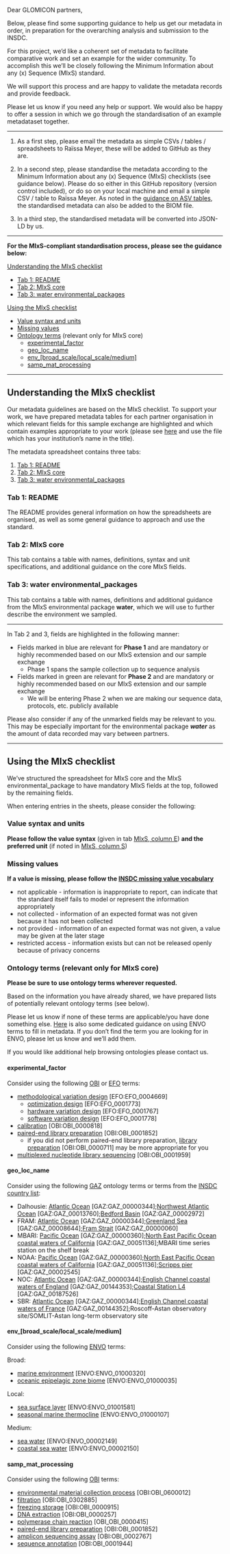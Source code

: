 Dear GLOMICON partners, 

Below, please find some supporting guidance to help us get our metadata in order, in preparation for the overarching analysis and submission to the INSDC. 

For this project, we’d like a coherent set of metadata to facilitate comparative work and set an example for the wider community. To accomplish this we’ll be closely following the Minimum Information about any (x) Sequence (MIxS) standard. 

We will support this process and are happy to validate the metadata records and provide feedback.

Please let us know if you need any help or support. We would also be happy to offer a session in which we go through the standardisation of an example metadataset together.

---

1. As a first step, please email the metadata as simple CSVs / tables / spreadsheets to Raïssa Meyer, these will be added to GitHub as they are. 

2. In a second step, please standardise the metadata according to the Minimum Information about any (x) Sequence (MIxS) checklists (see guidance below). Please do so either in this GitHub repository (version control included), or do so on your local machine and email a simple CSV / table to Raïssa Meyer. As noted in the [guidance on ASV tables](https://github.com/GLOMICON/intercomparison/blob/main/guidance/ASVtables.md#data-format), the standardised metadata can also be added to the BIOM file.

3. In a third step, the standardised metadata will be converted into JSON-LD by us. 

---

**For the MIxS-compliant standardisation process, please see the guidance below:**

[Understanding the MIxS checklist](https://github.com/GLOMICON/intercomparison/blob/main/guidance/metadata.md#understanding-the-mixs-checklist)
- [Tab 1: README](https://github.com/GLOMICON/intercomparison/blob/main/guidance/metadata.md#tab-1-readme)
- [Tab 2: MIxS core](https://github.com/GLOMICON/intercomparison/blob/main/guidance/metadata.md#tab-2-mixs-core)
- [Tab 3: water environmental_packages](https://github.com/GLOMICON/intercomparison/blob/main/guidance/metadata.md#tab-3-water-environmental_packages)
  
[Using the MIxS checklist](https://github.com/GLOMICON/intercomparison/blob/main/guidance/metadata.md#using-the-mixs-checklist)
- [Value syntax and units](https://github.com/GLOMICON/intercomparison/blob/main/guidance/metadata.md#value-syntax-and-units)
- [Missing values](https://github.com/GLOMICON/intercomparison/blob/main/guidance/metadata.md#missing-values)
- [Ontology terms](https://github.com/GLOMICON/intercomparison/blob/main/guidance/metadata.md#ontology-terms-relevant-only-for-mixs-core) (relevant only for MIxS core)
  - [experimental_factor](https://github.com/GLOMICON/intercomparison/blob/main/guidance/metadata.md#experimental_factor)
  - [geo_loc_name](https://github.com/GLOMICON/intercomparison/blob/main/guidance/metadata.md#geo_loc_name)
  - [env_[broad_scale/local_scale/medium]](https://github.com/GLOMICON/intercomparison/blob/main/guidance/metadata.md#env_broad_scalelocal_scalemedium)
  - [samp_mat_processing](https://github.com/GLOMICON/intercomparison/blob/main/guidance/metadata.md#samp_mat_processing)

--- 

## Understanding the MIxS checklist
Our metadata guidelines are based on the MIxS checklist. To support your work, we have prepared metadata tables for each partner organisation in which relevant fields for this sample exchange are highlighted and which contain examples appropriate to your work (please see [here](https://drive.google.com/drive/folders/16e5EKksO6G4TSGs-XX-KoWC6z5QGGHiO?usp=sharing) and use the file which has your institution’s name in the title). 

The metadata spreadsheet contains three tabs:
1. [Tab 1: README](https://github.com/GLOMICON/intercomparison/blob/main/guidance/metadata.md#tab-1-readme)
2. [Tab 2: MIxS core](https://github.com/GLOMICON/intercomparison/blob/main/guidance/metadata.md#tab-2-mixs-core)
3. [Tab 3: water environmental_packages](https://github.com/GLOMICON/intercomparison/blob/main/guidance/metadata.md#tab-3-water-environmental_packages)

### Tab 1: README
The README provides general information on how the spreadsheets are organised, as well as some general guidance to approach and use the standard.

### Tab 2: MIxS core
This tab contains a table with names, definitions, syntax and unit specifications, and additional guidance on the core MIxS fields. 

### Tab 3: water environmental_packages
This tab contains a table with names, definitions and additional guidance from the MIxS environmental package **water**, which we will use to further describe the environment we sampled. 

--- 

In Tab 2 and 3, fields are highlighted in the following manner:
- Fields marked in blue are relevant for **Phase 1** and are mandatory or highly recommended based on our MIxS extension and our sample exchange
  - Phase 1 spans the sample collection up to sequence analysis 
- Fields marked in green are relevant for **Phase 2** and are mandatory or highly recommended based on our MIxS extension and our sample exchange
  - We will be entering Phase 2 when we are making our sequence data, protocols, etc. publicly available

Please also consider if any of the unmarked fields may be relevant to you. This may be especially important for the environmental package **_water_** as the amount of data recorded may vary between partners.

---

## Using the MIxS checklist

We’ve structured the spreadsheet for MIxS core and the MIxS environmental_package to have mandatory MIxS fields at the top, followed by the remaining fields. 

When entering entries in the sheets, please consider the following:

### Value syntax and units
**Please follow the value syntax** (given in tab [MIxS, column E](https://docs.google.com/spreadsheets/d/1iT2DBokrXKkf25EWrUSNeXJXXd1e46um/edit#gid=937998399&range=E:E)) **and the preferred unit** (if noted in [MIxS, column S](https://docs.google.com/spreadsheets/d/1iT2DBokrXKkf25EWrUSNeXJXXd1e46um/edit#gid=937998399&range=S:S))

### Missing values
**If a value is missing, please follow the [INSDC missing value vocabulary](https://ena-docs.readthedocs.io/en/latest/submit/samples/missing-values.html)**
- not applicable - information is inappropriate to report, can indicate that the standard itself fails to model or represent the information appropriately
- not collected - information of an expected format was not given because it has not been collected
- not provided - information of an expected format was not given, a value may be given at the later stage
- restricted access - information exists but can not be released openly because of privacy concerns

### Ontology terms (relevant only for MIxS core)
**Please be sure to use ontology terms wherever requested.**

Based on the information you have already shared, we have prepared lists of potentially relevant ontology terms (see below). 

Please let us know if none of these terms are applicable/you have done something else. [Here](https://github.com/EnvironmentOntology/envo/wiki/ENVO-annotations-for-MIxS-v5) is also some dedicated guidance on using ENVO terms to fill in metadata. If you don’t find the term you are looking for in ENVO, please let us know and we’ll add them.

If you would like additional help browsing ontologies please contact us. 

#### experimental_factor

Consider using the following [OBI](https://www.ebi.ac.uk/ols/ontologies/obi) or [EFO](https://www.ebi.ac.uk/ols/ontologies/efo) terms: 
- [methodological variation design](https://www.ebi.ac.uk/ols/ontologies/efo/terms?iri=http%3A%2F%2Fwww.ebi.ac.uk%2Fefo%2FEFO_0004669&viewMode=All&siblings=true) [EFO:EFO_0004669]
  - [optimization design](https://www.ebi.ac.uk/ols/ontologies/efo/terms?iri=http%3A%2F%2Fwww.ebi.ac.uk%2Fefo%2FEFO_0001773&viewMode=All&siblings=true) [EFO:EFO_0001773]
  - [hardware variation design](https://www.ebi.ac.uk/ols/ontologies/efo/terms?iri=http%3A%2F%2Fwww.ebi.ac.uk%2Fefo%2FEFO_0001767&viewMode=All&siblings=true) [EFO:EFO_0001767]
  - [software variation design](https://www.ebi.ac.uk/ols/ontologies/efo/terms?iri=http%3A%2F%2Fwww.ebi.ac.uk%2Fefo%2FEFO_0001778&viewMode=All&siblings=true) [EFO:EFO_0001778]
- [calibration](https://www.ebi.ac.uk/ols/ontologies/obi/terms?iri=http%3A%2F%2Fpurl.obolibrary.org%2Fobo%2FOBI_0000818&viewMode=All&siblings=true) [OBI:OBI_0000818]
- [paired-end library preparation](https://www.ebi.ac.uk/ols/ontologies/obi/terms?iri=http%3A%2F%2Fpurl.obolibrary.org%2Fobo%2FOBI_0001852&viewMode=All&siblings=true) [OBI:OBI_0001852]
  - if you did not perform paired-end library preparation, [library preparation](https://www.ebi.ac.uk/ols/ontologies/obi/terms?iri=http%3A%2F%2Fpurl.obolibrary.org%2Fobo%2FOBI_0000711&viewMode=All&siblings=true) [OBI:OBI_0000711] may be more appropriate for you
- [multiplexed nucleotide library sequencing](https://www.ebi.ac.uk/ols/ontologies/obi/terms?iri=http%3A%2F%2Fpurl.obolibrary.org%2Fobo%2FOBI_0001959&viewMode=All&siblings=true) [OBI:OBI_0001959]

#### geo_loc_name
Consider using the following [GAZ](https://www.ebi.ac.uk/ols/ontologies/gaz) ontology terms or terms from the [INSDC country list](http://insdc.org/country.html):
- Dalhousie: [Atlantic Ocean](https://www.ebi.ac.uk/ols/ontologies/gaz/terms?iri=http%3A%2F%2Fpurl.obolibrary.org%2Fobo%2FGAZ_00000344&lang=en&viewMode=All&siblings=false) [GAZ:GAZ_00000344];[Northwest Atlantic Ocean](https://www.ebi.ac.uk/ols/ontologies/gaz/terms?iri=http%3A%2F%2Fpurl.obolibrary.org%2Fobo%2FGAZ_00013760&lang=en&viewMode=All&siblings=false) [GAZ:GAZ_00013760];[Bedford Basin](https://www.ebi.ac.uk/ols/ontologies/gaz/terms?iri=http%3A%2F%2Fpurl.obolibrary.org%2Fobo%2FGAZ_00002972) [GAZ:GAZ_00002972]
- FRAM: [Atlantic Ocean](https://www.ebi.ac.uk/ols/ontologies/gaz/terms?iri=http%3A%2F%2Fpurl.obolibrary.org%2Fobo%2FGAZ_00000344&lang=en&viewMode=All&siblings=false) [GAZ:GAZ_00000344];[Greenland Sea](https://www.ebi.ac.uk/ols/ontologies/gaz/terms?iri=http%3A%2F%2Fpurl.obolibrary.org%2Fobo%2FGAZ_00008644) [GAZ:GAZ_00008644];[Fram Strait](https://www.ebi.ac.uk/ols/ontologies/gaz/terms?iri=http%3A%2F%2Fpurl.obolibrary.org%2Fobo%2FGAZ_00000060) [GAZ:GAZ_00000060]
- MBARI: [Pacific Ocean](https://www.ebi.ac.uk/ols/ontologies/gaz/terms?iri=http%3A%2F%2Fpurl.obolibrary.org%2Fobo%2FGAZ_00000360&lang=en&viewMode=All&siblings=false) [GAZ:GAZ_00000360];[North East Pacific Ocean coastal waters of California](https://www.ebi.ac.uk/ols/ontologies/gaz/terms?iri=http%3A%2F%2Fpurl.obolibrary.org%2Fobo%2FGAZ_00051136) [GAZ:GAZ_00051136];MBARI time series station on the shelf break
- NOAA: [Pacific Ocean](https://www.ebi.ac.uk/ols/ontologies/gaz/terms?iri=http%3A%2F%2Fpurl.obolibrary.org%2Fobo%2FGAZ_00000360&lang=en&viewMode=All&siblings=false) [GAZ:GAZ_00000360];[North East Pacific Ocean coastal waters of California](https://www.ebi.ac.uk/ols/ontologies/gaz/terms?iri=http%3A%2F%2Fpurl.obolibrary.org%2Fobo%2FGAZ_00051136) [GAZ:GAZ_00051136];[Scripps pier](https://www.ebi.ac.uk/ols/ontologies/gaz/terms?iri=http%3A%2F%2Fpurl.obolibrary.org%2Fobo%2FGAZ_00002545) [GAZ:GAZ_00002545]
- NOC: [Atlantic Ocean](https://www.ebi.ac.uk/ols/ontologies/gaz/terms?iri=http%3A%2F%2Fpurl.obolibrary.org%2Fobo%2FGAZ_00000344&lang=en&viewMode=All&siblings=false) [GAZ:GAZ_00000344];[English Channel coastal waters of England](https://www.ebi.ac.uk/ols/ontologies/gaz/terms?iri=http%3A%2F%2Fpurl.obolibrary.org%2Fobo%2FGAZ_00144353) [GAZ:GAZ_00144353];[Coastal Station L4](https://www.ebi.ac.uk/ols/ontologies/gaz/terms?iri=http%3A%2F%2Fpurl.obolibrary.org%2Fobo%2FGAZ_00187526) [GAZ:GAZ_00187526]
- SBR: [Atlantic Ocean](https://www.ebi.ac.uk/ols/ontologies/gaz/terms?iri=http%3A%2F%2Fpurl.obolibrary.org%2Fobo%2FGAZ_00000344&lang=en&viewMode=All&siblings=false) [GAZ:GAZ_00000344];[English Channel coastal waters of France](https://www.ebi.ac.uk/ols/ontologies/gaz/terms?iri=http%3A%2F%2Fpurl.obolibrary.org%2Fobo%2FGAZ_00144352) [GAZ:GAZ_00144352];Roscoff-Astan observatory site/SOMLIT-Astan long-term observatory site

#### env_[broad_scale/local_scale/medium]
Consider using the following [ENVO](https://www.ebi.ac.uk/ols/ontologies/envo) terms:

Broad:
- [marine environment](https://www.ebi.ac.uk/ols/ontologies/envo/terms?iri=http%3A%2F%2Fpurl.obolibrary.org%2Fobo%2FENVO_01000320&viewMode=All&siblings=true) [ENVO:ENVO_01000320]
- [oceanic epipelagic zone biome](https://www.ebi.ac.uk/ols/ontologies/envo/terms?iri=http%3A%2F%2Fpurl.obolibrary.org%2Fobo%2FENVO_01000035&viewMode=All&siblings=false) [ENVO:ENVO_01000035]

Local:
- [sea surface layer](https://www.ebi.ac.uk/ols/ontologies/envo/terms?iri=http%3A%2F%2Fpurl.obolibrary.org%2Fobo%2FENVO_01001581) [ENVO:ENVO_01001581]
- [seasonal marine thermocline](https://www.ebi.ac.uk/ols/ontologies/envo/terms?iri=http%3A%2F%2Fpurl.obolibrary.org%2Fobo%2FENVO_01000107) [ENVO:ENVO_01000107]

Medium:
- [sea water](https://www.ebi.ac.uk/ols/ontologies/envo/terms?iri=http%3A%2F%2Fpurl.obolibrary.org%2Fobo%2FENVO_00002149) [ENVO:ENVO_00002149]
- [coastal sea water](https://www.ebi.ac.uk/ols/ontologies/envo/terms?iri=http%3A%2F%2Fpurl.obolibrary.org%2Fobo%2FENVO_00002150) [ENVO:ENVO_00002150]

#### samp_mat_processing
Consider using the following [OBI](https://www.ebi.ac.uk/ols/ontologies/obi) terms:
- [environmental material collection process](https://www.ebi.ac.uk/ols/ontologies/obi/terms?iri=http%3A%2F%2Fpurl.obolibrary.org%2Fobo%2FOBI_0600012&viewMode=All&siblings=true) [OBI:OBI_0600012]
- [filtration](https://www.ebi.ac.uk/ols/ontologies/obi/terms?iri=http%3A%2F%2Fpurl.obolibrary.org%2Fobo%2FOBI_0302885&viewMode=All&siblings=true) [OBI:OBI_0302885]
- [freezing storage](https://www.ebi.ac.uk/ols/ontologies/obi/terms?iri=http%3A%2F%2Fpurl.obolibrary.org%2Fobo%2FOBI_0000915&viewMode=All&siblings=true) [OBI:OBI_0000915]
- [DNA extraction](https://www.ebi.ac.uk/ols/ontologies/obi/terms?iri=http%3A%2F%2Fpurl.obolibrary.org%2Fobo%2FOBI_0000257&viewMode=All&siblings=true) [OBI:OBI_0000257]
- [polymerase chain reaction](https://www.ebi.ac.uk/ols/ontologies/obi/terms?iri=http%3A%2F%2Fpurl.obolibrary.org%2Fobo%2FOBI_0000415&viewMode=All&siblings=true) [OBI_OBI_0000415]
- [paired-end library preparation](https://www.ebi.ac.uk/ols/ontologies/obi/terms?iri=http%3A%2F%2Fpurl.obolibrary.org%2Fobo%2FOBI_0001852&viewMode=All&siblings=true) [OBI:OBI_0001852]
- [amplicon sequencing assay](https://www.ebi.ac.uk/ols/ontologies/obi/terms?iri=http%3A%2F%2Fpurl.obolibrary.org%2Fobo%2FOBI_0002767&viewMode=All&siblings=true) [OBI:OBI_0002767]
- [sequence annotation](https://www.ebi.ac.uk/ols/ontologies/obi/terms?iri=http%3A%2F%2Fpurl.obolibrary.org%2Fobo%2FOBI_0001944&viewMode=All&siblings=true) [OBI:OBI_0001944]

 
 
 
 
